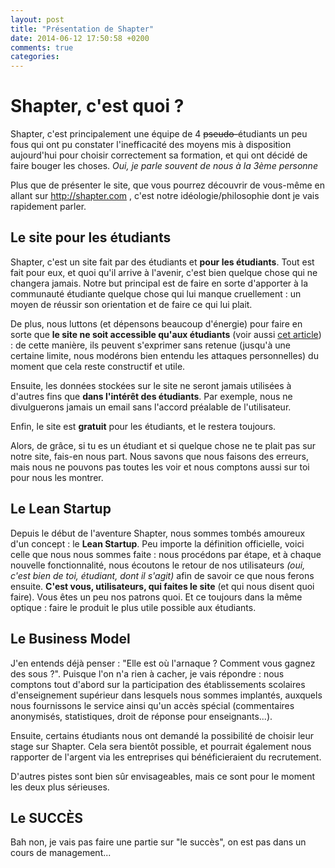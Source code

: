 ```yaml
---
layout: post
title: "Présentation de Shapter"
date: 2014-06-12 17:50:58 +0200
comments: true
categories: 
---
```


# Shapter, c'est quoi ?

Shapter, c'est principalement une équipe de 4 ~~pseudo-~~étudiants un peu fous qui ont pu constater l'inefficacité des moyens mis à disposition aujourd'hui pour choisir correctement sa formation, et qui ont décidé de faire bouger les choses. *Oui, je parle souvent de nous à la 3ème personne*

Plus que de présenter le site, que vous pourrez découvrir de vous-même en allant sur http://shapter.com , c'est notre idéologie/philosophie dont je vais rapidement parler.

## Le site pour les étudiants

Shapter, c'est un site fait par des étudiants et **pour les étudiants**. Tout est fait pour eux, et quoi qu'il arrive à l'avenir, c'est bien quelque chose qui ne changera jamais. Notre but principal est de faire en sorte d'apporter à la communauté étudiante quelque chose qui lui manque cruellement : un moyen de réussir son orientation et de faire ce qui lui plait.

De plus, nous luttons (et dépensons beaucoup d'énergie) pour faire en sorte que **le site ne soit accessible qu'aux étudiants** (voir aussi [cet article](/blog/2014/06/13/linscription-par-un-email-decole/)) : de cette manière, ils peuvent s'exprimer sans retenue (jusqu'à une certaine limite, nous modérons bien entendu les attaques personnelles) du moment que cela reste constructif et utile.

Ensuite, les données stockées sur le site ne seront jamais utilisées à d'autres fins que **dans l'intérêt des étudiants**. Par exemple, nous ne divulguerons jamais un email sans l'accord préalable de l'utilisateur.

Enfin, le site est **gratuit** pour les étudiants, et le restera toujours.

Alors, de grâce, si tu es un étudiant et si quelque chose ne te plait pas sur notre site, fais-en nous part. Nous savons que nous faisons des erreurs, mais nous ne pouvons pas toutes les voir et nous comptons aussi sur toi pour nous les montrer.

## Le Lean Startup

Depuis le début de l'aventure Shapter, nous sommes tombés amoureux d'un concept : le **Lean Startup**. Peu importe la définition officielle, voici celle que nous nous sommes faite : nous procédons par étape, et à chaque nouvelle fonctionnalité, nous écoutons le retour de nos utilisateurs *(oui, c'est bien de toi, étudiant, dont il s'agit)* afin de savoir ce que nous ferons ensuite. **C'est vous, utilisateurs, qui faites le site** (et qui nous disent quoi faire). Vous êtes un peu nos patrons quoi. Et ce toujours dans la même optique : faire le produit le plus utile possible aux étudiants.

## Le Business Model

J'en entends déjà penser : "Elle est où l'arnaque ? Comment vous gagnez des sous ?". Puisque l'on n'a rien à cacher, je vais répondre : nous comptons tout d'abord sur la participation des établissements scolaires d'enseignement supérieur dans lesquels nous sommes implantés, auxquels nous fournissons le service ainsi qu'un accès spécial (commentaires anonymisés, statistiques, droit de réponse pour enseignants...).

Ensuite, certains étudiants nous ont demandé la possibilité de choisir leur stage sur Shapter. Cela sera bientôt possible, et pourrait également nous rapporter de l'argent via les entreprises qui bénéficieraient du recrutement.

D'autres pistes sont bien sûr envisageables, mais ce sont pour le moment les deux plus sérieuses.

## Le SUCCÈS

Bah non, je vais pas faire une partie sur "le succès", on est pas dans un cours de management...

